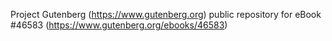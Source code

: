 Project Gutenberg (https://www.gutenberg.org) public repository for eBook #46583 (https://www.gutenberg.org/ebooks/46583)
